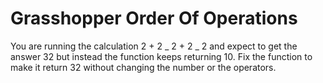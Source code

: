 # Grasshopper Order Of Operations

You are running the calculation 2 + 2 _ 2 + 2 _ 2 and expect to get the answer 32 but instead the function keeps returning 10. Fix the function to make it return 32 without changing the number or the operators.
